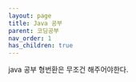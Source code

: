 ```yaml
---
layout: page
title: Java 공부
parent: 코딩공부
nav_order: 1
has_children: true
---
```



java 공부
형번환은 무조건 해주어야한다.  



